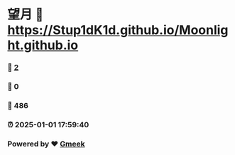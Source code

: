# 望月 :link: https://Stup1dK1d.github.io/Moonlight.github.io 
### :page_facing_up: [2](https://Stup1dK1d.github.io/Moonlight.github.io/tag.html) 
### :speech_balloon: 0 
### :hibiscus: 486 
### :alarm_clock: 2025-01-01 17:59:40 
### Powered by :heart: [Gmeek](https://github.com/Meekdai/Gmeek)

